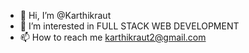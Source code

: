 - 👋 Hi, I’m @Karthikraut
- 👀 I’m interested in FULL STACK WEB DEVELOPMENT
- 📫 How to reach me karthikraut2@gmail.com

<!---
Karthikraut/Karthikraut is a ✨ special ✨ repository because its `README.md` (this file) appears on your GitHub profile.
You can click the Preview link to take a look at your changes.
--->
